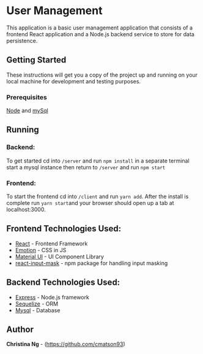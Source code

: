 # User Management

This application is a basic user management application that consists of a frontend React application and a Node.js backend service to store for data persistence. 

## Getting Started

These instructions will get you a copy of the project up and running on your local machine for development and testing purposes. 

### Prerequisites

[Node](https://nodejs.org/en/) and 
[mySql](https://www.mysql.com/)

## Running

### Backend: 
To get started cd into `/server` and run `npm install` in a separate terminal start a mysql instance then return to `/server` and run `npm start` 

### Frontend: 
To start the frontend cd into `/client` and run `yarn add`. After the install is complete run `yarn start`and your browser should open up a tab at localhost:3000. 

## Frontend Technologies Used:
* [React](https://reactjs.org/) - Frontend Framework
* [Emotion](https://emotion.sh/docs/styled) - CSS in JS
* [Material UI](https://material-ui.com/) - UI Component Library
* [react-input-mask](https://www.npmjs.com/package/react-input-mask) - npm package for handling input masking

## Backend Technologies Used: 
* [Express](https://expressjs.com/) - Node.js framework
* [Sequelize](https://sequelize.org/) - ORM 
* [Mysql](https://www.mysql.com/) - Database

<!-- ![Wire Frames](/public/assets/images/20iiin.gif "Wire Frames") -->

## Author

**Christina Ng** - (https://github.com/cmatson93)
